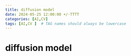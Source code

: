```yaml
---
title: diffusion model
date: 2024-05-25 12:00:00 +/-TTTT
categories: [AI,CV]
tags: [AI,CV ]  # TAG names should always be lowercase
---
```


# diffusion model